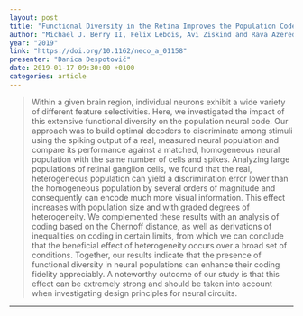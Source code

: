 ```yaml
---
layout: post
title: "Functional Diversity in the Retina Improves the Population Code"
author: "Michael J. Berry II, Felix Lebois, Avi Ziskind and Rava Azeredo da Silveira"
year: "2019"
link: "https://doi.org/10.1162/neco_a_01158"
presenter: "Danica Despotović"
date: 2019-01-17 09:30:00 +0100
categories: article
---
```


> Within a given brain region, individual neurons exhibit a wide variety of different feature selectivities. Here, we investigated the impact of this extensive functional diversity on the population neural code. Our approach was to build optimal decoders to discriminate among stimuli using the spiking output of a real, measured neural population and compare its performance against a matched, homogeneous neural population with the same number of cells and spikes. Analyzing large populations of retinal ganglion cells, we found that the real, heterogeneous population can yield a discrimination error lower than the homogeneous population by several orders of magnitude and consequently can encode much more visual information. This effect increases with population size and with graded degrees of heterogeneity. We complemented these results with an analysis of coding based on the Chernoff distance, as well as derivations of inequalities on coding in certain limits, from which we can conclude that the beneficial effect of heterogeneity occurs over a broad set of conditions. Together, our results indicate that the presence of functional diversity in neural populations can enhance their coding fidelity appreciably. A noteworthy outcome of our study is that this effect can be extremely strong and should be taken into account when investigating design principles for neural circuits.
---
